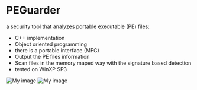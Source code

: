 PEGuarder
=========

a security tool that analyzes portable executable (PE) files:
* C++ implementation
* Object oriented programming
* there is a portable interface (MFC)
* Output the PE files information
* Scan files in the memory maped way with the signature based detection
* tested on WinXP SP3

![My image](https://raw.github.com/jsc0218/PEGuarder/master/images/1.png)
![My image](https://raw.github.com/jsc0218/PEGuarder/master/images/2.png)

